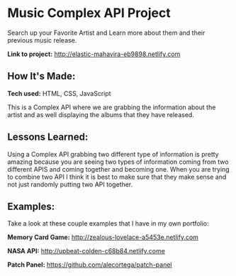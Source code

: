 # Music Complex API Project
Search up your Favorite Artist and Learn more about them and their previous music release.

**Link to project:** http://elastic-mahavira-eb9898.netlify.com

## How It's Made:

**Tech used:** HTML, CSS, JavaScript

This is a Complex API where we are grabbing the information about the artist and as well displaying the albums that they have released.

## Lessons Learned:

Using a Complex API grabbing two different type of information is pretty amazing because you are seeing two types of information coming from two different APIS and coming together and becoming one. When you are trying to combine two API I think it is best to make sure that they make sense and not just randomly putting two API together.

## Examples:
Take a look at these couple examples that I have in my own portfolio:

**Memory Card Game:** http://zealous-lovelace-a5453e.netlify.com

**NASA API:** http://upbeat-colden-c68b84.netlify.come

**Patch Panel:** https://github.com/alecortega/patch-panel
